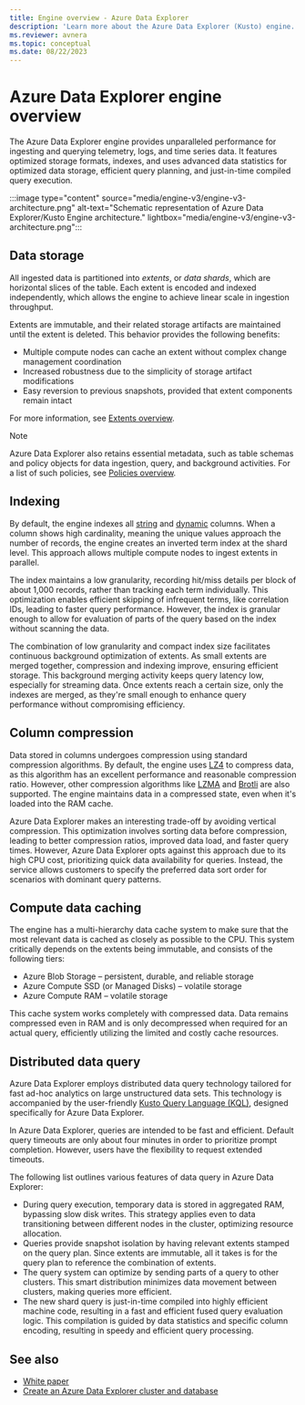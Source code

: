 ```yaml
---
title: Engine overview - Azure Data Explorer 
description: 'Learn more about the Azure Data Explorer (Kusto) engine.'
ms.reviewer: avnera
ms.topic: conceptual
ms.date: 08/22/2023
---
```

# Azure Data Explorer engine overview

The Azure Data Explorer engine provides unparalleled performance for ingesting and querying telemetry, logs, and time series data. It features optimized storage formats, indexes, and uses advanced data statistics for optimized data storage, efficient query planning, and just-in-time compiled query execution.

:::image type="content" source="media/engine-v3/engine-v3-architecture.png" alt-text="Schematic representation of Azure Data Explorer/Kusto Engine architecture." lightbox="media/engine-v3/engine-v3-architecture.png":::

## Data storage

All ingested data is partitioned into *extents*, or *data shards*, which are horizontal slices of the table. Each extent is encoded and indexed independently, which allows the engine to achieve linear scale in ingestion throughput.

Extents are immutable, and their related storage artifacts are maintained until the extent is deleted. This behavior provides the following benefits:

* Multiple compute nodes can cache an extent without complex change management coordination
* Increased robustness due to the simplicity of storage artifact modifications
* Easy reversion to previous snapshots, provided that extent components remain intact

For more information, see [Extents overview](kusto/management/extents-overview.md).

> [!NOTE]
> Azure Data Explorer also retains essential metadata, such as table schemas and policy objects for data ingestion, query, and background activities. For a list of such policies, see [Policies overview](kusto/management/policies.md).

## Indexing

By default, the engine indexes all [string](kusto/query/scalar-data-types/string.md) and [dynamic](kusto/query/scalar-data-types/dynamic.md) columns. When a column shows high cardinality, meaning the unique values approach the number of records, the engine creates an inverted term index at the shard level. This approach allows multiple compute nodes to ingest extents in parallel.

The index maintains a low granularity, recording hit/miss details per block of about 1,000 records, rather than tracking each term individually. This optimization enables efficient skipping of infrequent terms, like correlation IDs, leading to faster query performance. However, the index is granular enough to allow for evaluation of parts of the query based on the index without scanning the data.

The combination of low granularity and compact index size facilitates continuous background optimization of extents. As small extents are merged together, compression and indexing improve, ensuring efficient storage. This background merging activity keeps query latency low, especially for streaming data. Once extents reach a certain size, only the indexes are merged, as they're small enough to enhance query performance without compromising efficiency.

## Column compression

Data stored in columns undergoes compression using standard compression algorithms. By default, the engine uses [LZ4](https://en.wikipedia.org/wiki/LZ4_(compression_algorithm)) to compress data, as this algorithm has an excellent performance and reasonable compression ratio. However, other compression algorithms like [LZMA](https://en.wikipedia.org/wiki/Lempel%E2%80%93Ziv%E2%80%93Markov_chain_algorithm) and [Brotli](https://en.wikipedia.org/wiki/Brotli) are also supported. The engine maintains data in a compressed state, even when it's loaded into the RAM cache.

Azure Data Explorer makes an interesting trade-off by avoiding vertical compression. This optimization involves sorting data before compression, leading to better compression ratios, improved data load, and faster query times. However, Azure Data Explorer opts against this approach due to its high CPU cost, prioritizing quick data availability for queries. Instead, the service allows customers to specify the preferred data sort order for scenarios with dominant query patterns.

## Compute data caching

The engine has a multi-hierarchy data cache system to make sure that the most relevant data is cached as closely as possible to the CPU. This system critically depends on the extents being immutable, and consists of the following tiers:

* Azure Blob Storage – persistent, durable, and reliable storage
* Azure Compute SSD (or Managed Disks) – volatile storage
* Azure Compute RAM – volatile storage

This cache system works completely with compressed data. Data remains compressed even in RAM and is only decompressed when required for an actual query, efficiently utilizing the limited and costly cache resources.

## Distributed data query

Azure Data Explorer employs distributed data query technology tailored for fast ad-hoc analytics on large unstructured data sets. This technology is accompanied by the user-friendly [Kusto Query Language (KQL)](kusto/query/index.md), designed specifically for Azure Data Explorer.

In Azure Data Explorer, queries are intended to be fast and efficient. Default query timeouts are only about four minutes in order to prioritize prompt completion. However, users have the flexibility to request extended timeouts.

The following list outlines various features of data query in Azure Data Explorer:

* During query execution, temporary data is stored in aggregated RAM, bypassing slow disk writes. This strategy applies even to data transitioning between different nodes in the cluster, optimizing resource allocation.
* Queries provide snapshot isolation by having relevant extents stamped on the query plan. Since extents are immutable, all it takes is for the query plan to reference the combination of extents.
* The query system can optimize by sending parts of a query to other clusters. This smart distribution minimizes data movement between clusters, making queries more efficient.
* The new shard query is just-in-time compiled into highly efficient machine code, resulting in a fast and efficient fused query evaluation logic. This compilation is guided by data statistics and specific column encoding, resulting in speedy and efficient query processing.

## See also

* [White paper](https://azure.microsoft.com/resources/azure-data-explorer/)
* [Create an Azure Data Explorer cluster and database](create-cluster-and-database.md)
